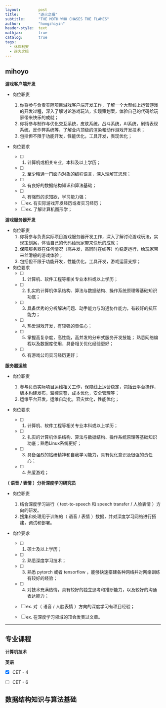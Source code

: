 ```yaml
---
layout:        post
title:         "逐火之蛾"
subtitle:      "THE MOTH WHO CHASES THE FLAMES"
author:        "hongzhiyin"
header-style:  text
mathjax:       true
catalog:       true
tags:
  - 休伯利安
  - 逐火之蛾 
---
```




## mihoyo

**游戏客户端开发**

- 岗位职责
  1. 你将参与负责实际项目游戏客户端开发工作，了解一个大型线上运营游戏的开发过程，深入了解讨论游戏玩法，实现策划案，体验自己的代码给玩家带来快乐的成就；
  2. 你将参与制作与优化交互系统，皮肤系统，战斗系统，AI系统，剧情表现系统，反作弊系统等，了解业内顶级的渲染和动作游戏开发技术；
  3. 包括但不限于功能开发，性能优化，工具开发，表现优化；

- 岗位要求
  - [ ] 1. 计算机或相关专业，本科及以上学历；
  - [ ] 2. 至少精通一门面向对象的编程语言，深入理解其思想；
  - [ ] 3. 有良好的数据结构知识和算法基础；
  - [ ] 4. 有强烈的求知欲，学习能力强；
  - [ ]   ex. 有实际游戏开发经历或者实习经历；
  - [ ]   ex. 了解计算机图形学；

**游戏服务器开发**

- 岗位职责
  1. 你将参与负责实际项目游戏服务器开发工作，深入了解讨论游戏玩法，实现策划案，体验自己的代码给玩家带来快乐的成就；
  2. 保障服务器在任何情况（高并发，高同时在线等）均稳定运行，给玩家带来丝滑般的游戏体验；
  3. 包括但不限于功能开发，性能优化，工具开发，游戏运营支撑；
- 岗位要求
  - [ ] 1. 计算机、软件工程等相关专业本科或以上学历；
  - [ ] 2. 扎实的计算机体系结构、算法与数据结构、操作系统原理等基础知识功底； 
  - [ ] 3. 具备优秀的分析解决问题、动手能力与沟通协作能力，有较好的抗压能力；
  - [ ] 4. 热爱游戏开发，有较强的责任心；
  - [ ] 5. 掌握高复杂度，高性能，高并发的分布式服务开发技能；
       熟悉网络编程以及数据库使用，具备相关优化经验更好；
  - [ ] 6. 有游戏公司实习经历更好；

**服务器运维**

- 岗位职责
  1. 参与负责实际项目运维相关工作，保障线上运营稳定，包括云平台操作，版本构建发布，监控告警，成本优化，安全管理等；
  2. 运维平台开发，运维自动化，容灾优化，性能优化；

- 岗位要求
  - [ ] 1. 计算机、软件工程等相关专业本科或以上学历；
  - [ ] 2. 扎实的计算机体系结构、算法与数据结构、操作系统原理等基础知识功底；熟悉Linux系统更好；
  - [ ] 3. 具备强烈的钻研精神和自我学习能力，具有优化意识及很强的责任心；
  - [ ] 4. 热爱游戏；

**（ 语音 / 表情 ）分析深度学习研究员**

- 岗位职责
  1. 结合深度学习进行（ text-to-speech 和 speech transfer / 人脸表情 ）方向的研发。 
  2. 搜集和处理用于训练的（ 语音 / 表情 ）数据，并对深度学习网络进行搭建，调试和部署。

- 岗位要求
  - [ ] 1. 硕士及以上学历；
  - [ ] 2. 熟悉深度学习技术；
  - [ ] 3. 熟悉 pytorch 或者 tensorflow ，能够快速搭建各种网络并对网络训练有较好的经验；
  - [ ] 4. 对技术充满热情，具有较好的独立思考和推断能力，以及较好的沟通表达能力；
  - [ ]   ex. 对（ 语音 / 人脸表情 ）方向的深度学习有项目经验；
  - [ ]   ex. 在深度学习领域的顶会发表过文章。



---



## 专业课程

**计算机技术**



**英语**

- [x] CET - 4
- [ ] CET - 6



## 数据结构知识与算法基础

